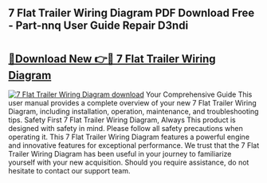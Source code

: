 ## 7 Flat Trailer Wiring Diagram PDF Download Free - Part-nnq User Guide Repair D3ndi

# <h2><a href="http://dfushn.blite.top/?on=7+Flat+Trailer+Wiring+Diagram">🔗Download New 👉🔴 7 Flat Trailer Wiring Diagram</a></h2>

[![7 Flat Trailer Wiring Diagram download](https://i.imgur.com/lujVjoI.png)](http://dfushn.blite.top/?on=7+Flat+Trailer+Wiring+Diagram)
Your Comprehensive Guide This user manual provides a complete overview of your new 7 Flat Trailer Wiring Diagram, including installation, operation, maintenance, and troubleshooting tips. Safety First 7 Flat Trailer Wiring Diagram, Always This product is designed with safety in mind. Please follow all safety precautions when operating it. This 7 Flat Trailer Wiring Diagram features a powerful engine and innovative features for exceptional performance. We trust that the 7 Flat Trailer Wiring Diagram has been useful in your journey to familiarize yourself with your new acquisition. Should you require assistance, do not hesitate to contact our support team.
